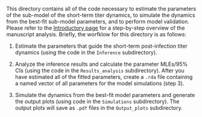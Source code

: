 This directory contains all of the code necessary to estimate the parameters of the sub-model of the short-term titer dynamics, to simulate the dynamics from the best-fit sub-model parameters, and to perform model validation. Please refer to the [Introductory page](https://github.com/cobeylab/Influenza-immune-dynamics) for a step-by-step overview of the manuscript analysis. Briefly, the worfklow for this directory is as follows:

1. Estimate the parameters that guide the short-term post-infection titer dynamics (using the code in the `Inference` subdirectory). 

2. Analyze the inference results and calculate the parameter MLEs/95% CIs (using the code in the `Results_analysis` subdirectory). After you have estimated all of the fitted parameters, create a `.rda` file containing a named vector of all parameters for the model simulations (step 3).

3. Simulate the dynamics from the best-fit model parameters and generate the output plots (using code in the `Simulations` subdirectory). The output plots will save as `.pdf` files in the `Output_plots` subdirectory. 